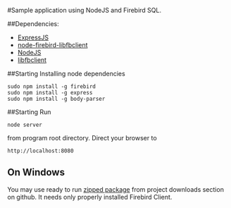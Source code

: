 #Sample application using NodeJS and Firebird SQL.

##Dependencies:
- [ExpressJS](http://expressjs.com/)
- [node-firebird-libfbclient](https://github.com/xdenser/node-firebird-libfbclient)
- [NodeJS](http://nodejs.org/)
- [libfbclient](http://www.firebirdsql.org/)

##Starting
Installing node dependencies 

    sudo npm install -g firebird
    sudo npm install -g express
    sudo npm install -g body-parser

##Starting
Run

    node server
    
from program root directory.
Direct your browser to 

    http://localhost:8080
    

## On Windows 
You may use ready to run [zipped package](https://github.com/downloads/xdenser/node-fb-sample/fb-isql.zip) from project downloads section on github.
It needs only properly installed Firebird Client. 
